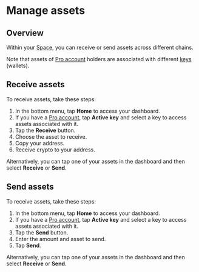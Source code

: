 ﻿---
sidebar_position: 6
---

# Manage assets

## Overview

Within your [Space](manage-spaces), you can receive or send assets across different chains.

Note that assets of [Pro account](manage-accounts#create-a-pro-account) holders are associated with different [keys](manage-keys) (wallets).

## Receive assets

To receive assets, take these steps:

1. In the bottom menu, tap **Home** to access your dashboard.
2. If you have a [Pro account](manage-accounts#create-a-pro-account), tap **Active key** and select a key to access assets associated with it.
3. Tap the **Receive** button.
4. Choose the asset to receive.
5. Copy your address.
6. Receive crypto to your address.

Alternatively, you can tap one of your assets in the dashboard and then select **Receive** or **Send**.

## Send assets

To receive assets, take these steps:

1. In the bottom menu, tap **Home** to access your dashboard.
2. If you have a [Pro account](manage-accounts#create-a-pro-account), tap **Active key** and select a key to access assets associated with it.
3. Tap the **Send** button.
4. Enter the amount and asset to send.
5. Tap **Send**.

Alternatively, you can tap one of your assets in the dashboard and then select **Receive** or **Send**.
